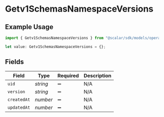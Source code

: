 # Getv1SchemasNamespaceVersions

## Example Usage

```typescript
import { Getv1SchemasNamespaceVersions } from "@scalar/sdk/models/operations";

let value: Getv1SchemasNamespaceVersions = {};
```

## Fields

| Field              | Type               | Required           | Description        |
| ------------------ | ------------------ | ------------------ | ------------------ |
| `uid`              | *string*           | :heavy_minus_sign: | N/A                |
| `version`          | *string*           | :heavy_minus_sign: | N/A                |
| `createdAt`        | *number*           | :heavy_minus_sign: | N/A                |
| `updatedAt`        | *number*           | :heavy_minus_sign: | N/A                |